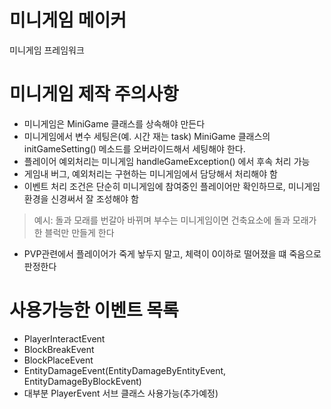 # 미니게임 메이커
미니게임 프레임워크

# 미니게임 제작 주의사항
- 미니게임은 MiniGame 클래스를 상속해야 만든다
- 미니게임에서 변수 세팅은(예. 시간 재는 task) MiniGame 클래스의 initGameSetting() 메소드를 
오버라이드해서 세팅해야 한다.
- 플레이어 예외처리는 미니게임 handleGameException() 에서 후속 처리 가능
- 게임내 버그, 예외처리는 구현하는 미니게임에서 담당해서 처리해야 함
- 이벤트 처리 조건은 단순히 미니게임에 참여중인 플레이어만 확인하므로, 미니게임 환경을 신경써서 잘 조성해야 함
> 예시: 돌과 모래를 번갈아 바뀌며 부수는 미니게임이면 건축요소에 돌과 모래가 한 블럭만 만들게 한다    
- PVP관련에서 플레이어가 죽게 놯두지 말고, 체력이 0이하로 떨어졌을 떄 죽음으로 판정한다

# 사용가능한 이벤트 목록
- PlayerInteractEvent
- BlockBreakEvent
- BlockPlaceEvent
- EntityDamageEvent(EntityDamageByEntityEvent, EntityDamageByBlockEvent)
- 대부분 PlayerEvent 서브 클래스 사용가능(추가예정)